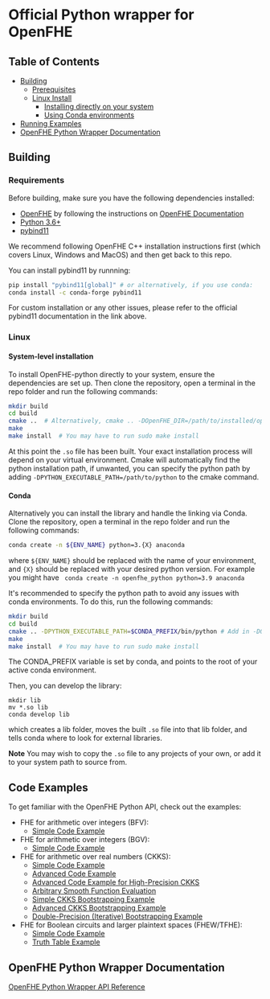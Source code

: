 # Official Python wrapper for OpenFHE

## Table of Contents

- [Building](#building)
  - [Prerequisites](#requirements)
  - [Linux Install](#linux)
    - [Installing directly on your system](#system-level-installation)
    - [Using Conda environments](#conda)
- [Running Examples](#code-examples)
- [OpenFHE Python Wrapper Documentation](#openfhe-python-wrapper-documentation)

## Building

### Requirements

Before building, make sure you have the following dependencies installed:

- [OpenFHE](https://github.com/openfheorg/openfhe-development) by following the instructions on [OpenFHE Documentation](https://openfhe-development.readthedocs.io/en/latest/sphinx_rsts/intro/installation/installation.html)
- [Python 3.6+](https://www.python.org/)
- [pybind11](https://pybind11.readthedocs.io/en/stable/installing.html)

We recommend following OpenFHE C++ installation instructions first (which covers Linux, Windows and MacOS) and then get back to this repo.

You can install pybind11 by runnning:
  
```bash
pip install "pybind11[global]" # or alternatively, if you use conda:
conda install -c conda-forge pybind11
```
For custom installation or any other issues, please refer to the official pybind11 documentation in the link above.

### Linux

#### System-level installation

To install OpenFHE-python directly to your system, ensure the dependencies are set up. Then clone the repository, open a terminal in the repo folder and run the following commands:

```bash
mkdir build
cd build
cmake ..  # Alternatively, cmake .. -DOpenFHE_DIR=/path/to/installed/openfhe if you installed OpenFHE elsewhere
make
make install  # You may have to run sudo make install
```

At this point the `.so` file has been built. Your exact installation process will depend on your virtual environment.
Cmake will automatically find the python installation path, if unwanted, you can specify the python path by adding `-DPYTHON_EXECUTABLE_PATH=/path/to/python` to the cmake command.

#### Conda

Alternatively you can install the library and handle the linking via Conda. Clone the repository, open a terminal in the repo folder and run the following commands:

```bash
conda create -n ${ENV_NAME} python=3.{X} anaconda
```

where `${ENV_NAME}` should be replaced with the name of your environment, and `{X}` should be replaced with your desired python version. For example you might have `
conda create -n openfhe_python python=3.9 anaconda`

It's recommended to specify the python path to avoid any issues with conda environments.
To do this, run the following commands:

```bash
mkdir build
cd build
cmake .. -DPYTHON_EXECUTABLE_PATH=$CONDA_PREFIX/bin/python # Add in -DOpenFHE_DIR=/path/to/installed/openfhe if you installed OpenFHE elsewhere
make
make install  # You may have to run sudo make install
```

The CONDA_PREFIX variable is set by conda, and points to the root of your active conda environment.

Then, you can develop the library:

```
mkdir lib
mv *.so lib
conda develop lib
```

which creates a lib folder, moves the built `.so` file into that lib folder, and tells conda where to look for external libraries.

**Note** You may wish to copy the `.so` file to any projects of your own, or add it to your system path to source from.

## Code Examples

To get familiar with the OpenFHE Python API, check out the examples:

- FHE for arithmetic over integers (BFV):
  - [Simple Code Example](examples/pke/simple-integers.py)
  <!-- - [Simple Code Example with Serialization](examples/pke/simple-integers-serial.py) -->
- FHE for arithmetic over integers (BGV):
  - [Simple Code Example](examples/pke/simple-integers-bgvrns.py)
  <!-- - [Simple Code Example with Serialization](examples/pke/simple-integers-serial-bgvrns.py) -->
- FHE for arithmetic over real numbers (CKKS):
  - [Simple Code Example](examples/pke/simple-real-numbers.py)
  - [Advanced Code Example](examples/pke/advanced-real-numbers.py)
  - [Advanced Code Example for High-Precision CKKS](examples/pke/advanced-real-numbers-128.py)
  - [Arbitrary Smooth Function Evaluation](examples/pke/function-evaluation.py)
  - [Simple CKKS Bootstrapping Example](examples/pke/simple-ckks-bootstrapping.py)
  - [Advanced CKKS Bootstrapping Example](examples/pke/advanced-ckks-bootstrapping.cpp)
  - [Double-Precision (Iterative) Bootstrapping Example](examples/pke/iterative-ckks-bootstrapping.py)
- FHE for Boolean circuits and larger plaintext spaces (FHEW/TFHE):
  - [Simple Code Example](examples/binfhe/boolean.py)
  - [Truth Table Example](examples/binfhe/boolean-truth-table.py)
  <!-- - [Code with JSON serialization](examples/binfhe/boolean-serial-json.py) -->
  <!-- - [Code with Binary Serialization](examples/binfhe/boolean-serial-binary.py) -->
  <!-- - [Large-Precision Comparison](examples/binfhe/eval-sign.py) -->
  <!-- - [Small-Precison Arbitrary Function Evaluation](examples/binfhe/eval-function.py) -->
  <!-- - Threshold FHE:  -->
  <!-- - [Code Example for BGV, BFV, and CKKS](examples/pke/threshold-fhe.py) -->
  <!-- - [Code Example for BFV with 5 parties](examples/pke/threshold-fhe-5p.py) -->

## OpenFHE Python Wrapper Documentation

[OpenFHE Python Wrapper API Reference](https://openfheorg.github.io/openfhe-python/html/index.html)
